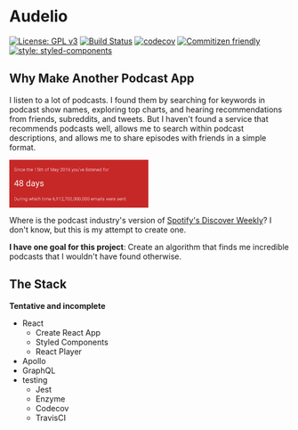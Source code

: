 # Audelio
[![License: GPL v3](https://img.shields.io/badge/License-GPL%20v3-blue.svg)](https://www.gnu.org/licenses/gpl-3.0) [![Build Status](https://travis-ci.com/veekas/audelio.svg?token=qnieVSb48paYrc16EzxC&branch=master)](https://travis-ci.com/veekas/audelio) [![codecov](https://codecov.io/gh/veekas/audelio/branch/master/graph/badge.svg?token=kqxI4PS58L)](https://codecov.io/gh/veekas/audelio) [![Commitizen friendly](https://img.shields.io/badge/commitizen-friendly-brightgreen.svg)](http://commitizen.github.io/cz-cli/) [![style: styled-components](https://img.shields.io/badge/style-%F0%9F%92%85%20styled--components-orange.svg?colorB=daa357&colorA=db748e)](https://github.com/styled-components/styled-components)

## Why Make Another Podcast App


I listen to a lot of podcasts. I found them by searching for keywords in podcast show names, exploring top charts, and hearing recommendations from friends, subreddits, and tweets. But I haven't found a service that recommends podcasts well, allows me to search within podcast descriptions, and allows me to share episodes with friends in a simple format.

<img src="public/images/podcast-addiction.png" alt="48 days of podcast-listening since May 2016" width="250" align="center">

Where is the podcast industry's version of [Spotify's Discover Weekly](https://gizmodo.com/spotifys-new-discover-weekly-playlist-knows-you-so-we-1718992287)? I don't know, but this is my attempt to create one.

**I have one goal for this project**: Create an algorithm that finds me incredible podcasts that I wouldn't have found otherwise.

## The Stack

**Tentative and incomplete**

- React
  - Create React App
  - Styled Components
  - React Player
- Apollo
- GraphQL
- testing
  - Jest
  - Enzyme
  - Codecov
  - TravisCI
